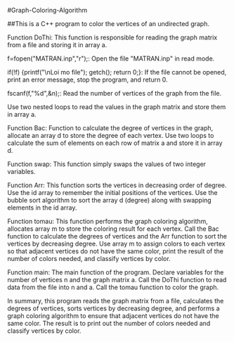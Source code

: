 #Graph-Coloring-Algorithm

##This is a C++ program to color the vertices of an undirected graph.

Function DoThi:
This function is responsible for reading the graph matrix from a file and storing it in array a.

f=fopen("MATRAN.inp","r");: Open the file "MATRAN.inp" in read mode.

if(!f) {printf("\nLoi mo file"); getch(); return 0;}: If the file cannot be opened, print an error message, stop the program, and return 0.

fscanf(f,"%d",&n);: Read the number of vertices of the graph from the file.

Use two nested loops to read the values in the graph matrix and store them in array a.

Function Bac: Function to calculate the degree of vertices in the graph, allocate an array d to store the degree of each vertex. Use two loops to calculate the sum of elements on each row of matrix a and store it in array d.

Function swap: This function simply swaps the values of two integer variables.

Function Arr: This function sorts the vertices in decreasing order of degree. Use the id array to remember the initial positions of the vertices. Use the bubble sort algorithm to sort the array d (degree) along with swapping elements in the id array.

Function tomau: This function performs the graph coloring algorithm, allocates array m to store the coloring result for each vertex. Call the Bac function to calculate the degrees of vertices and the Arr function to sort the vertices by decreasing degree.
Use array m to assign colors to each vertex so that adjacent vertices do not have the same color, print the result of the number of colors needed, and classify vertices by color.

Function main: The main function of the program.
Declare variables for the number of vertices n and the graph matrix a.
Call the DoThi function to read data from the file into n and a.
Call the tomau function to color the graph.

In summary, this program reads the graph matrix from a file, calculates the degrees of vertices, sorts vertices by decreasing degree, and performs a graph coloring algorithm to ensure that adjacent vertices do not have the same color. The result is to print out the number of colors needed and classify vertices by color.
